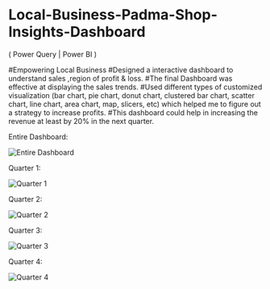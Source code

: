# Local-Business-Padma-Shop-Insights-Dashboard
( Power Query | Power BI )

#Empowering Local Business
#Designed a interactive dashboard to understand  sales ,region of profit & loss. 
#The final Dashboard was effective at displaying the sales trends.
#Used different types of customized visualization (bar chart, pie chart, donut chart, clustered bar chart, scatter chart, line chart, area chart, map, slicers, etc) which helped me to figure out a strategy to increase profits. 
#This dashboard could help in increasing the revenue at least by 20% in the next quarter.


Entire Dashboard: 

![Entire Dashboard](https://github.com/Sanjoe27/Local-Business-Padma-Shop-Insights-Dashboard/assets/98551759/2088e0ce-fd32-43d0-a7fd-539f49c35385)


Quarter 1:

![Quarter 1](https://github.com/Sanjoe27/Local-Business-Padma-Shop-Insights-Dashboard/assets/98551759/f5013651-15fe-402b-bfd6-58216cbd23c4)


Quarter 2:

![Quarter 2](https://github.com/Sanjoe27/Local-Business-Padma-Shop-Insights-Dashboard/assets/98551759/c8c2765a-4561-422b-9571-0e7e8c6b163e)



Quarter 3:

![Quarter 3](https://github.com/Sanjoe27/Local-Business-Padma-Shop-Insights-Dashboard/assets/98551759/52ce9adf-5b0b-4807-ba2e-c4167251398b)


Quarter 4:

![Quarter 4](https://github.com/Sanjoe27/Local-Business-Padma-Shop-Insights-Dashboard/assets/98551759/76a7d7f3-0cc8-41f3-ab3f-d4fad5151b17)
